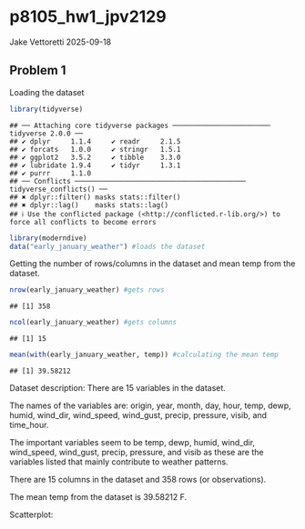 p8105_hw1_jpv2129
================
Jake Vettoretti
2025-09-18

## Problem 1

Loading the dataset

``` r
library(tidyverse)
```

    ## ── Attaching core tidyverse packages ──────────────────────── tidyverse 2.0.0 ──
    ## ✔ dplyr     1.1.4     ✔ readr     2.1.5
    ## ✔ forcats   1.0.0     ✔ stringr   1.5.1
    ## ✔ ggplot2   3.5.2     ✔ tibble    3.3.0
    ## ✔ lubridate 1.9.4     ✔ tidyr     1.3.1
    ## ✔ purrr     1.1.0     
    ## ── Conflicts ────────────────────────────────────────── tidyverse_conflicts() ──
    ## ✖ dplyr::filter() masks stats::filter()
    ## ✖ dplyr::lag()    masks stats::lag()
    ## ℹ Use the conflicted package (<http://conflicted.r-lib.org/>) to force all conflicts to become errors

``` r
library(moderndive)
data("early_january_weather") #loads the dataset
```

Getting the number of rows/columns in the dataset and mean temp from the
dataset.

``` r
nrow(early_january_weather) #gets rows
```

    ## [1] 358

``` r
ncol(early_january_weather) #gets columns
```

    ## [1] 15

``` r
mean(with(early_january_weather, temp)) #calculating the mean temp
```

    ## [1] 39.58212

Dataset description: There are 15 variables in the dataset.

The names of the variables are: origin, year, month, day, hour, temp,
dewp, humid, wind_dir, wind_speed, wind_gust, precip, pressure, visib,
and time_hour.

The important variables seem to be temp, dewp, humid, wind_dir,
wind_speed, wind_gust, precip, pressure, and visib as these are the
variables listed that mainly contribute to weather patterns.

There are 15 columns in the dataset and 358 rows (or observations).

The mean temp from the dataset is 39.58212 F.

Scatterplot:
